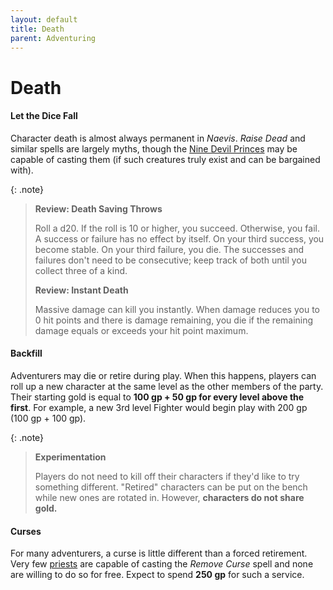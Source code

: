 ```yaml
---
layout: default
title: Death
parent: Adventuring
---
```



# Death

#### Let the Dice Fall

Character death is almost always permanent in _Naevis_. _Raise Dead_ and similar spells are largely myths, though the [Nine Devil Princes](../the_frontier/city_dwellers/devil_princes) may be capable of casting them (if such creatures truly exist and can be bargained with).

{: .note}
> **Review: Death Saving Throws**
>
> Roll a d20. If the roll is 10 or higher, you succeed. Otherwise, you fail. A success or failure has no effect by itself. On your third success, you become stable. On your third failure, you die. The successes and failures don't need to be consecutive; keep track of both until you collect three of a kind. 
>
> **Review: Instant Death**
>
> Massive damage can kill you instantly. When damage reduces you to 0 hit points and there is damage remaining, you die if the remaining damage equals or exceeds your hit point maximum.


#### Backfill

Adventurers may die or retire during play. When this happens, players can roll up a new character at the same level as the other members of the party. Their starting gold is equal to **100 gp + 50 gp for every level above the first**. For example, a new 3rd level Fighter would begin play with 200 gp (100 gp + 100 gp).

{: .note}
> **Experimentation**
>
> Players do not need to kill off their characters if they'd like to try something different. "Retired" characters can be put on the bench while new ones are rotated in. However, **characters do not share gold.**


#### Curses

For many adventurers, a curse is little different than a forced retirement. Very few [priests](../character_creation/class/cleric) are capable of casting the _Remove Curse_ spell and none are willing to do so for free. Expect to spend **250 gp** for such a service.